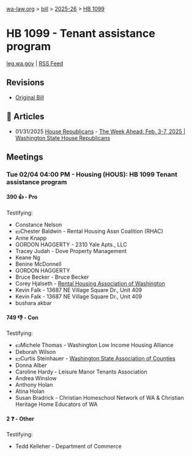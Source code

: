 [wa-law.org](/) > [bill](/bill/) > [2025-26](/bill/2025-26/) > [HB 1099](/bill/2025-26/hb/1099/)

# HB 1099 - Tenant assistance program
[leg.wa.gov](https://app.leg.wa.gov/billsummary?BillNumber=1099&Year=2025&Initiative=false) | [RSS Feed](./rss.xml)

## Revisions
* [Original Bill](1/)

## 📰 Articles
* 01/31/2025 [House Republicans](/org/house_republicans/) - [The Week Ahead: Feb. 3-7, 2025 | Washington State House Republicans](https://houserepublicans.wa.gov/week/the-week-ahead-feb-3-7-2025/#:~:text=HB%201099)

## Meetings
### Tue 02/04 04:00 PM - Housing (HOUS): HB 1099 Tenant assistance program
#### 390 👍 - Pro
Testifying:
* Constance Nelson
* 💵Chester Baldwin - Rental Housing Assn Coalition (RHAC)
* Anne Knapp
* GORDON HAGGERTY - 2310 Yale Apts., LLC
* Tracey Judah - Dove Property Management
* Keane Ng
* Benine McDonnell
* GORDON HAGGERTY
* Bruce Becker - Bruce Becker
* Corey Hjalseth - [Rental Housing Association of Washington](/org/rental_housing_association_of_washington/)
* Kevin Falk - 13687 NE Village Square Dr., Unit 409
* Kevin Falk - 13687 NE Village Square Dr., Unit 409
* bushara akbar

#### 749 👎 - Con
Testifying:
* 💵Michele Thomas - Washington Low Income Housing Alliance
* Deborah Wilson
* 💵Curtis Steinhauer - [Washington State Association of Counties](/org/washington_state_association_of_counties/)
* Donna Alber
* Caroline Hardy - Leisure Manor Tenants Association
* Andrea Winslow
* Anthony Holan
* Atina Holan
* Susan Bradrick - Christian Homeschool Network of WA & Christian Heritage Home Educators of WA

#### 2 ❓ - Other
Testifying:
* Tedd Kelleher - Department of Commerce
